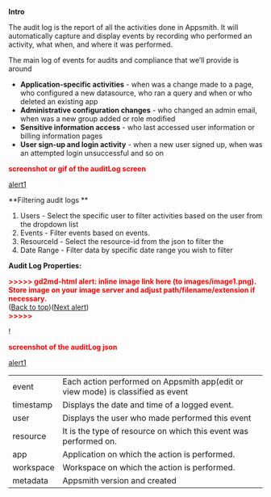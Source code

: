 **Intro**

The audit log is the report of all the activities done in Appsmith. It will automatically capture and display events by recording who performed an activity, what when, and where it was performed.

The main log of events for audits and compliance that we’ll provide is around



* **Application-specific activities** - when was a change made to a page, who configured a new datasource, who ran a query and when or who deleted an existing app
* **Administrative configuration changes** - who changed an admin email, when was a new group added or role modified
* **Sensitive information access** - who last accessed user information or billing information pages
* **User sign-up and login activity** - when a new user signed up, when was an attempted login unsuccessful and so on

<p style="color: red; font-weight: bold">screenshot or gif of the auditLog screen</p><a href="#gdcalert1">alert1</a>

 

**Filtering audit logs **



1. Users - Select the specific user to filter activities based on the user from the dropdown list
2. Events - Filter events based on events. 
3. ResourceId - Select the resource-id from the json to filter the 
4. Date Range - Filter data by specific date range you wish to filter

**Audit Log Properties:**


<p id="gdcalert1" ><span style="color: red; font-weight: bold">>>>>>  gd2md-html alert: inline image link here (to images/image1.png). Store image on your image server and adjust path/filename/extension if necessary. </span><br>(<a href="#">Back to top</a>)(<a href="#gdcalert2">Next alert</a>)<br><span style="color: red; font-weight: bold">>>>>> </span></p>


!<p style="color: red; font-weight: bold">screenshot of the auditLog json</p><a href="#gdcalert1">alert1</a>

<table>
  <tr>
   <td>event
   </td>
   <td>Each action performed on Appsmith app(edit or view mode) is classified as event
   </td>
  </tr>
  <tr>
   <td>timestamp
   </td>
   <td>Displays the date and time of a logged event.
   </td>
  </tr>
  <tr>
   <td>user
   </td>
   <td>Displays the user who made performed this event
   </td>
  </tr>
  <tr>
   <td>resource
   </td>
   <td>It is the type of resource on which this event was performed on.
   </td>
  </tr>
  <tr>
   <td>app
   </td>
   <td>Application on which the action is performed.
   </td>
  </tr>
  <tr>
   <td>workspace
   </td>
   <td>Workspace on which the action is performed.
   </td>
  </tr>
  <tr>
   <td>metadata
   </td>
   <td>Appsmith version and created
   </td>
  </tr>
</table>
